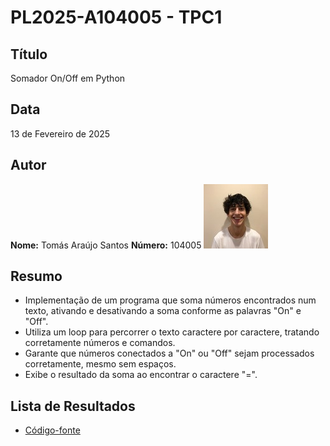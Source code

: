 # PL2025-A104005 - TPC1


## Título
Somador On/Off em Python

## Data
13 de Fevereiro de 2025

## Autor  
**Nome:** Tomás Araújo Santos 
**Número:** 104005
![Foto do Autor](../extra/foto.jpeg)

## Resumo
- Implementação de um programa que soma números encontrados num texto, ativando e desativando a soma conforme as palavras "On" e "Off".
- Utiliza um loop para percorrer o texto caractere por caractere, tratando corretamente números e comandos.
- Garante que números conectados a "On" ou "Off" sejam processados corretamente, mesmo sem espaços.
- Exibe o resultado da soma ao encontrar o caractere "=".

## Lista de Resultados
- [Código-fonte](somaOnOff.py)
